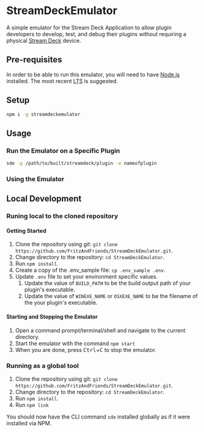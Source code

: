 # StreamDeckEmulator

A simple emulator for the Stream Deck Application to allow plugin developers to develop, test, and debug their plugins without requiring a physical [Stream Deck][] device.


## Pre-requisites

In order to be able to run this emulator, you will need to have [Node.js][] installed. The most recent <abbr title="Long Term Service">LTS</abbr> is suggested.

## Setup

```bash
npm i -g streamdeckemulator
```

## Usage

### Run the Emulator on a Specific Plugin

```bash
sde -p /path/to/built/streamdeck/plugin -e nameofplugin
```

### Using the Emulator


## Local Development

### Runing local to the cloned repository

#### Getting Started

1. Clone the repository using git: `git clone https://github.com/FritzAndFriends/StreamDeckEmulator.git`.
2. Change directory to the repository: `cd StreamDeckEmulator`.
3. Run `npm install`.
4. Create a copy of the .env_sample file: `cp .env_sample .env`.
5. Update `.env` file to set your environment specific values.
   1. Update the value of `BUILD_PATH` to be the build output path of your plugin's executable.
   2. Update the value of `WINEXE_NAME` or `OSXEXE_NAME` to be the filename of the your plugin's executable.


#### Starting and Stopping the Emulator

1. Open a command prompt/terminal/shell and navigate to the current directory.
2. Start the emulator with the command `npm start`
3. When you are done, press <kbd>Ctrl</kbd>+<kbd>C</kbd> to stop the emulator.

### Running as a global tool

1. Clone the repository using git: `git clone https://github.com/FritzAndFriends/StreamDeckEmulator.git`.
2. Change directory to the repository: `cd StreamDeckEmulator`.
3. Run `npm install`.
4. Run `npm link`

You should now have the CLI command `sde` installed globally as if it were installed via NPM.

<!-- Reference Links -->

[Stream Deck]: https://www.elgato.com/gaming/stream-deck/ "Elgato's Stream Deck product page"

[Node.js]: https://nodejs.org/ "Learn about and get Node.js"
